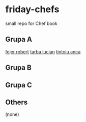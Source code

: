 # friday-chefs
small repo for Chef book

## Grupa A
[fejer robert](chefs/fejer-robert.md)
[tarba lucian](chefs/tarba-lucian-alexandru.md)
[tintoiu anca](chefs/tintoiu-anca-mihaela.md)
## Grupa B

## Grupa C

## Others

(none)
